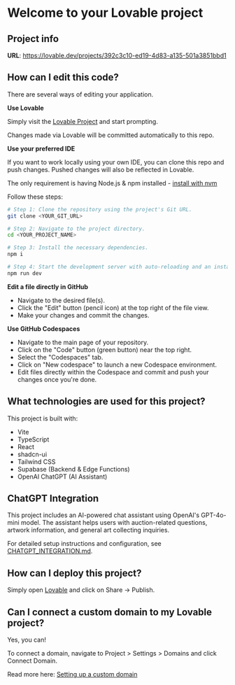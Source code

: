 # Welcome to your Lovable project

## Project info

**URL**: https://lovable.dev/projects/392c3c10-ed19-4d83-a135-501a3851bbd1

## How can I edit this code?

There are several ways of editing your application.

**Use Lovable**

Simply visit the [Lovable Project](https://lovable.dev/projects/392c3c10-ed19-4d83-a135-501a3851bbd1) and start prompting.

Changes made via Lovable will be committed automatically to this repo.

**Use your preferred IDE**

If you want to work locally using your own IDE, you can clone this repo and push changes. Pushed changes will also be reflected in Lovable.

The only requirement is having Node.js & npm installed - [install with nvm](https://github.com/nvm-sh/nvm#installing-and-updating)

Follow these steps:

```sh
# Step 1: Clone the repository using the project's Git URL.
git clone <YOUR_GIT_URL>

# Step 2: Navigate to the project directory.
cd <YOUR_PROJECT_NAME>

# Step 3: Install the necessary dependencies.
npm i

# Step 4: Start the development server with auto-reloading and an instant preview.
npm run dev
```

**Edit a file directly in GitHub**

- Navigate to the desired file(s).
- Click the "Edit" button (pencil icon) at the top right of the file view.
- Make your changes and commit the changes.

**Use GitHub Codespaces**

- Navigate to the main page of your repository.
- Click on the "Code" button (green button) near the top right.
- Select the "Codespaces" tab.
- Click on "New codespace" to launch a new Codespace environment.
- Edit files directly within the Codespace and commit and push your changes once you're done.

## What technologies are used for this project?

This project is built with:

- Vite
- TypeScript
- React
- shadcn-ui
- Tailwind CSS
- Supabase (Backend & Edge Functions)
- OpenAI ChatGPT (AI Assistant)

## ChatGPT Integration

This project includes an AI-powered chat assistant using OpenAI's GPT-4o-mini model. The assistant helps users with auction-related questions, artwork information, and general art collecting inquiries.

For detailed setup instructions and configuration, see [CHATGPT_INTEGRATION.md](./CHATGPT_INTEGRATION.md).

## How can I deploy this project?

Simply open [Lovable](https://lovable.dev/projects/392c3c10-ed19-4d83-a135-501a3851bbd1) and click on Share -> Publish.

## Can I connect a custom domain to my Lovable project?

Yes, you can!

To connect a domain, navigate to Project > Settings > Domains and click Connect Domain.

Read more here: [Setting up a custom domain](https://docs.lovable.dev/tips-tricks/custom-domain#step-by-step-guide)
